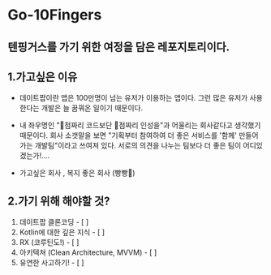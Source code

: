 # Go-10Fingers
텐핑거스를 가기 위한 여정을 담은 레포지토리이다.
---------------------------------


## 1.가고싶은 이유

 - 데이트팝이란 앱은 100만명이 넘는 유저가 이용하는 앱이다. 그런 많은 유저가 사용한다는 개발은 늘 꿈꿔온 일이기 때문이다.

 - 내 좌우명인 "💯점짜리 코드보단 💯점짜리 인성을"과 어울리는 회사같다고 생각했기 때문이다. 회사 소갯말을 보면 "기획부터 참여하여 더 좋은 서비스를 '함께' 만들어 가는 개발팀"이라고 쓰여져 있다. 서로의 의견을 나누는 팀보다 더 좋은 팀이 어디있겠는가!.... 

- 가고싶은 회사 , 복지 좋은 회사 (빵빵🤗)



## 2.가기 위해 해야할 것?

 1. 데이트팝 클론코딩 - [ ]
 2. Kotlin에 대한 깊은 지식 - [ ]
 3. RX (코루틴도!) - [ ]
 4. 아키텍쳐 (Clean Architecture, MVVM) - [ ]
 5. 유연한 사고하기! - [ ]
